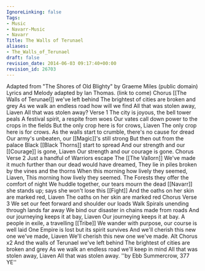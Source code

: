 ```yaml
---
IgnoreLinking: false
Tags:
- Music
- Navarr-Music
- Navarr
Title: The Walls of Terunael
aliases:
- The_Walls_of_Terunael
draft: false
revision_date: 2014-06-03 09:17:40+00:00
revision_id: 26703
---
```


Adapted from "The Shores of Old Blighty" by Graeme Miles (public domain)
Lyrics and Melody adapted by Ian Thomas. (link to come) 
Chorus
[[The Walls of Terunael]] we've left behind
The brightest of cities are broken and grey
As we walk an endless road how will we find
All that was stolen away, Liaven
All that was stolen away?
Verse 1
The city is joyous, the bell tower peals
A festival spirit, a respite from woes
Our vates call down power to the crops in the fields
But the only crop here is for crows, Liaven
The only crop here is for crows.
As the walls start to crumble, there's no cause for dread
Our army's unbeaten, our [[Magic]]'s still strong
But then out from the palace Black [[Black Thorns]] start to spread
And our strength and our [[Courage]] is gone, Liaven
Our strength and our courage is gone.
Chorus
Verse 2
Just a handful of Warriors escape The [[The Vallorn]]
We've made it much further than our dead would have dreamed,
They lie in piles broken by the vines and the thorns
When this morning how lively they seemed, Liaven,
This morning how lively they seemed.
The Forests they offer the comfort of night
We huddle together, our tears mourn the dead
[[Navarr]] she stands up; says she won't lose this [[Fight]]
And the oaths on her skin are marked red, Liaven
The oaths on her skin are marked red
Chorus
Verse 3
We set our feet forward and shoulder our loads
Walk Spirals unending through lands far away
We bind our disaster in chains made from roads
And our journeying keeps it at bay, Liaven
Our journeying keeps it at bay.
A people in exile, a travelling [[Tribe]]
We wander with purpose, our course is well laid
One Empire is lost but its spirit survives
And we'll cherish this new one we've made, Liaven
We'll cherish this new one we've made.
Alt Chorus x2
And the walls of Terunael we've left behind
The brightest of cities are broken and grey
As we walk an endless road we'll keep in mind
All that was stolen away, Liaven
All that was stolen away.
''by Ebb Summercrow, 377 YE''